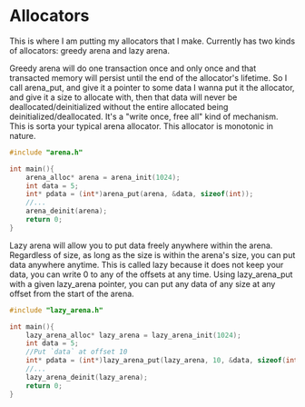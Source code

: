# Allocators
This is where I am putting my allocators that I make. Currently has two kinds of allocators: greedy arena and lazy arena.

Greedy arena will do one transaction once and only once and that transacted memory will persist until the end of the allocator's lifetime. So I call arena_put, and give it a pointer to some data I wanna put it the allocator, and give it a size to allocate with, then that data will never be deallocated/deinitialized without the entire allocated being deinitialized/deallocated. It's a "write once, free all" kind of mechanism. This is sorta your typical arena allocator. This allocator is monotonic in nature.

```c
#include "arena.h"

int main(){
    arena_alloc* arena = arena_init(1024);
    int data = 5;
    int* pdata = (int*)arena_put(arena, &data, sizeof(int));
    //...
    arena_deinit(arena);
    return 0;
}
```

Lazy arena will allow you to put data freely anywhere within the arena. Regardless of size, as long as the size is within the arena's size, you can put data anywhere anytime. This is called lazy because it does not keep your data, you can write 0 to any of the offsets at any time. Using lazy_arena_put with a given lazy_arena pointer, you can put any data of any size at any offset from the start of the arena.

```c
#include "lazy_arena.h"

int main(){
    lazy_arena_alloc* lazy_arena = lazy_arena_init(1024);
    int data = 5;
    //Put `data` at offset 10
    int* pdata = (int*)lazy_arena_put(lazy_arena, 10, &data, sizeof(int));
    //...
    lazy_arena_deinit(lazy_arena);
    return 0;
}

```